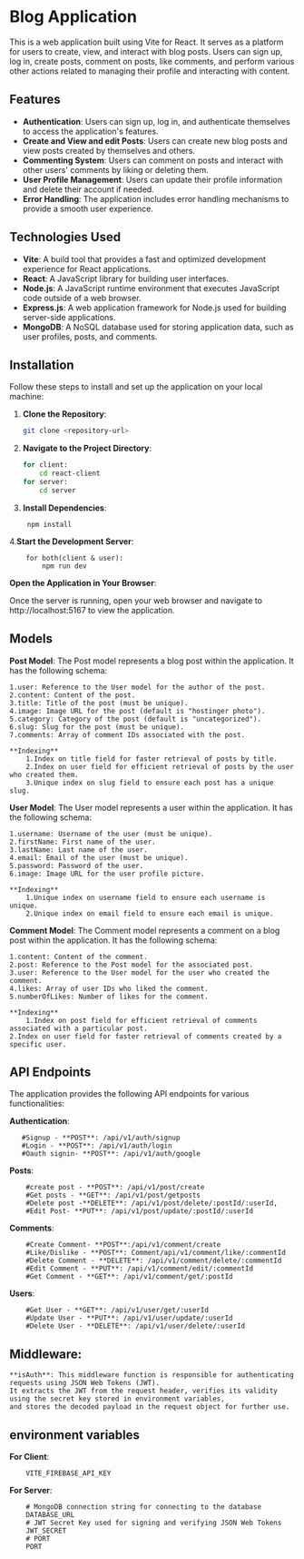 # Blog Application

This is a web application built using Vite for React. It serves as a platform for users to create, view, and interact with blog posts. Users can sign up, log in, create posts, comment on posts, like comments, and perform various other actions related to managing their profile and interacting with content.

## Features

- **Authentication**: Users can sign up, log in, and authenticate themselves to access the application's features.
- **Create and View and edit Posts**: Users can create new blog posts and view posts created by themselves and others.
- **Commenting System**: Users can comment on posts and interact with other users' comments by liking or deleting them.
- **User Profile Management**: Users can update their profile information and delete their account if needed.
- **Error Handling**: The application includes error handling mechanisms to provide a smooth user experience.

## Technologies Used

- **Vite**: A build tool that provides a fast and optimized development experience for React applications.
- **React**: A JavaScript library for building user interfaces.
- **Node.js**: A JavaScript runtime environment that executes JavaScript code outside of a web browser.
- **Express.js**: A web application framework for Node.js used for building server-side applications.
- **MongoDB**: A NoSQL database used for storing application data, such as user profiles, posts, and comments.

## Installation

Follow these steps to install and set up the application on your local machine:

1. **Clone the Repository**: 
   ```bash
   git clone <repository-url>
2. **Navigate to the Project Directory**:
    ```bash
    for client: 
        cd react-client
    for server:
        cd server

3. **Install Dependencies**:
    
        npm install
4.**Start the Development Server**:

        for both(client & user):
            npm run dev


**Open the Application in Your Browser**:

Once the server is running, open your web browser and navigate to http://localhost:5167 to view the application.

## Models
**Post Model**: 
The Post model represents a blog post within the application. It has the following schema:

    1.user: Reference to the User model for the author of the post.
    2.content: Content of the post.
    3.title: Title of the post (must be unique).
    4.image: Image URL for the post (default is "hostinger photo").
    5.category: Category of the post (default is "uncategorized").
    6.slug: Slug for the post (must be unique).
    7.comments: Array of comment IDs associated with the post.
    
    **Indexing**
        1.Index on title field for faster retrieval of posts by title.
        2.Index on user field for efficient retrieval of posts by the user who created them.
        3.Unique index on slug field to ensure each post has a unique slug.
        
**User Model**:
The User model represents a user within the application. It has the following schema:

    1.username: Username of the user (must be unique).
    2.firstName: First name of the user.
    3.lastName: Last name of the user.
    4.email: Email of the user (must be unique).
    5.password: Password of the user.
    6.image: Image URL for the user profile picture.
    
    **Indexing**
        1.Unique index on username field to ensure each username is unique.
        2.Unique index on email field to ensure each email is unique.

**Comment Model**:
The Comment model represents a comment on a blog post within the application. It has the following schema:

    1.content: Content of the comment.
    2.post: Reference to the Post model for the associated post.
    3.user: Reference to the User model for the user who created the comment.
    4.likes: Array of user IDs who liked the comment.
    5.numberOfLikes: Number of likes for the comment.

    **Indexing**
        1.Index on post field for efficient retrieval of comments associated with a particular post.
    2.Index on user field for faster retrieval of comments created by a specific user.

## API Endpoints
The application provides the following API endpoints for various functionalities:

**Authentication**:

       #Signup - **POST**: /api/v1/auth/signup
       #Login - **POST**: /api/v1/auth/login
       #Oauth signin- **POST**: /api/v1/auth/google
**Posts**:

        #create post - **POST**: /api/v1/post/create
        #Get posts - **GET**: /api/v1/post/getposts
        #Delete post -**DELETE**: /api/v1/post/delete/:postId/:userId, 
        #Edit Post- **PUT**: /api/v1/post/update/:postId/:userId
**Comments**:

        #Create Comment- **POST**:/api/v1/comment/create
        #Like/Dislike - **POST**: Comment/api/v1/comment/like/:commentId
        #Delete Comment - **DELETE**: /api/v1/comment/delete/:commentId
        #Edit Comment - **PUT**: /api/v1/comment/edit/:commentId
        #Get Comment - **GET**: /api/v1/comment/get/:postId
**Users**:

        #Get User - **GET**: /api/v1/user/get/:userId
        #Update User - **PUT**: /api/v1/user/update/:userId
        #Delete User - **DELETE**: /api/v1/user/delete/:userId

## Middleware: 
    **isAuth**: This middleware function is responsible for authenticating requests using JSON Web Tokens (JWT). 
    It extracts the JWT from the request header, verifies its validity using the secret key stored in environment variables, 
    and stores the decoded payload in the request object for further use.

## environment variables
**For Client**:
    
        VITE_FIREBASE_API_KEY
**For Server**:
        
        # MongoDB connection string for connecting to the database
        DATABASE_URL
        # JWT Secret Key used for signing and verifying JSON Web Tokens
        JWT_SECRET
        # PORT
        PORT